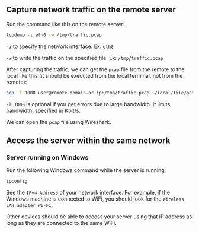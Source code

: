 ## Capture network traffic on the remote server

Run the command like this on the remote server:
```sh
tcpdump -i eth0 -w /tmp/traffic.pcap
```

`-i` to specify the network interface. Ex: `eth0`

`-w` to write the traffic on the specified file. Ex: `/tmp/traffic.pcap`

After capturing the traffic, we can get the `pcap` file from the remote to the local like this (it should be executed from the local terminal, not from the remote):
```sh
scp -l 1000 user@remote-domain-or-ip:/tmp/traffic.pcap ~/local/file/path/traffic.pcap
```

`-l 1000` is optional if you get errors due to large bandwidth. It limits bandwidth, specified in Kbit/s.

We can open the `pcap` file using Wireshark.

## Access the server within the same network

### Server running on Windows

Run the following Windows command while the server is running:
```sh
ipconfig
```

See the `IPv4 Address` of your network interface.
For example, if the Windows machine is connected to WiFi, you should look for the `Wireless LAN adapter Wi-Fi`.

Other devices should be able to access your server using that IP address as long as they are connected to the same WiFi.
